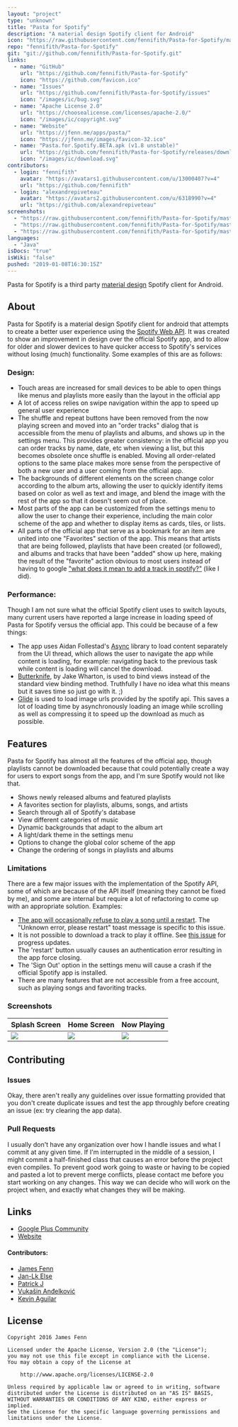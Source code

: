 ```yaml
---
layout: "project"
type: "unknown"
title: "Pasta for Spotify"
description: "A material design Spotify client for Android"
icon: "https://raw.githubusercontent.com/fennifith/Pasta-for-Spotify/master/app/src/main/res/mipmap-xxxhdpi/ic_launcher_web.png"
repo: "fennifith/Pasta-for-Spotify"
git: "git://github.com/fennifith/Pasta-for-Spotify.git"
links: 
  - name: "GitHub"
    url: "https://github.com/fennifith/Pasta-for-Spotify"
    icon: "https://github.com/favicon.ico"
  - name: "Issues"
    url: "https://github.com/fennifith/Pasta-for-Spotify/issues"
    icon: "/images/ic/bug.svg"
  - name: "Apache License 2.0"
    url: "https://choosealicense.com/licenses/apache-2.0/"
    icon: "/images/ic/copyright.svg"
  - name: "Website"
    url: "https://jfenn.me/apps/pasta/"
    icon: "https://jfenn.me/images/favicon-32.ico"
  - name: "Pasta.for.Spotify.BETA.apk (v1.8 unstable)"
    url: "https://github.com/fennifith/Pasta-for-Spotify/releases/download/v1.8/Pasta.for.Spotify.BETA.apk"
    icon: "/images/ic/download.svg"
contributors: 
  - login: "fennifith"
    avatar: "https://avatars1.githubusercontent.com/u/13000407?v=4"
    url: "https://github.com/fennifith"
  - login: "alexandrepiveteau"
    avatar: "https://avatars2.githubusercontent.com/u/6318990?v=4"
    url: "https://github.com/alexandrepiveteau"
screenshots: 
  - "https://raw.githubusercontent.com/fennifith/Pasta-for-Spotify/master/.github/images/splash.png"
  - "https://raw.githubusercontent.com/fennifith/Pasta-for-Spotify/master/.github/images/home.png"
  - "https://raw.githubusercontent.com/fennifith/Pasta-for-Spotify/master/.github/images/playing.png"
languages: 
  - "Java"
isDocs: "true"
isWiki: "false"
pushed: "2019-01-08T16:30:15Z"
---
```


Pasta for Spotify is a third party [material design](https://material.google.com/) Spotify client for Android.

## About

Pasta for Spotify is a material design Spotify client for android that attempts to create a better user experience using the [Spotify Web API](https://developer.spotify.com/web-api/). It was created to show an improvement in design over the official Spotify app, and to allow for older and slower devices to have quicker access to Spotify's services without losing (much) functionality. Some examples of this are as follows:
### Design:
- Touch areas are increased for small devices to be able to open things like menus and playlists more easily than the layout in the official app
- A lot of access relies on swipe navigation within the app to speed up general user experience
- The shuffle and repeat buttons have been removed from the now playing screen and moved into an "order tracks" dialog that is accessible from the menu of playlists and albums, and shows up in the settings menu. This provides greater consistency: in the official app you can order tracks by name, date, etc when viewing a list, but this becomes obsolete once shuffle is enabled. Moving all order-related options to the same place makes more sense from the perspective of both a new user and a user coming from the official app.
- The backgrounds of different elements on the screen change color according to the album arts, allowing the user to quickly identify items based on color as well as text and image, and blend the image with the rest of the app so that it doesn't seem out of place.
- Most parts of the app can be customized from the settings menu to allow the user to change their experience, including the main color scheme of the app and whether to display items as cards, tiles, or lists.
- All parts of the official app that serve as a bookmark for an item are united into one "Favorites" section of the app. This means that artists that are being followed, playlists that have been created (or followed), and albums and tracks that have been "added" show up here, making the result of the "favorite" action obvious to most users instead of having to google ["what does it mean to add a track in spotify?"](https://www.google.com/search?newwindow=1&safe=strict&q=what+does+it+mean+to+add+a+track+in+spotify%3F&oq=what+does+it+mean+to+add+a+track+in+spotify) (like I did).

### Performance:
Though I am not sure what the official Spotify client uses to switch layouts, many current users have reported a large increase in loading speed of Pasta for Spotify versus the official app. This could be because of a few things:
- The app uses Aidan Follestad's [Async](https://github.com/afollestad/async) library to load content separately from the UI thread, which allows the user to navigate the app while content is loading, for example: navigating back to the previous task while content is loading will cancel the download.
- [Butterknife](http://jakewharton.github.io/butterknife/), by Jake Wharton, is used to bind views instead of the standard view binding method. Truthfully I have no idea what this means but it saves time so just go with it. ;)
- [Glide](https://github.com/bumptech/glide) is used to load image urls provided by the spotify api. This saves a lot of loading time by asynchronously loading an image while scrolling as well as compressing it to speed up the download as much as possible.

## Features
Pasta for Spotify has almost all the features of the official app, though playlists cannot be downloaded because that could potentially create a way for users to export songs from the app, and I'm sure Spotify would not like that.
- Shows newly released albums and featured playlists
- A favorites section for playlists, albums, songs, and artists
- Search through all of Spotify's database
- View different categories of music
- Dynamic backgrounds that adapt to the album art
- A light/dark theme in the settings menu
- Options to change the global color scheme of the app
- Change the ordering of songs in playlists and albums

### Limitations
There are a few major issues with the implementation of the Spotify API, some of which are because of the API itself (meaning they cannot be fixed by me), and some are internal but require a lot of refactoring to come up with an appropriate solution. Examples:
- [The app will occasionally refuse to play a song until a restart](https://jfenn.me/redirects/?t=github&d=Pasta-for-Spotify/issues/1). The "Unknown error, please restart" toast message is specific to this issue. 
- It is not possible to download a track to play it offline. See [this issue](https://github.com/spotify/android-sdk/issues/2) for progress updates.
- The 'restart' button usually causes an authentication error resulting in the app force closing.
- The 'Sign Out' option in the settings menu will cause a crash if the official Spotify app is installed.
- There are many features that are not accessible from a free account, such as playing songs and favoriting tracks.

### Screenshots

Splash Screen | Home Screen | Now Playing
------------- | ----------- | -----------
![](https://github.com/fennifith/Pasta-for-Spotify/blob/master/./.github/images/splash.png?raw=true) | ![](https://github.com/fennifith/Pasta-for-Spotify/blob/master/./.github/images/home.png?raw=true) | ![](https://github.com/fennifith/Pasta-for-Spotify/blob/master/./.github/images/playing.png?raw=true)

## Contributing
### Issues
Okay, there aren't really any guidelines over issue formatting provided that you don't create duplicate issues and test the app throughly before creating an issue (ex: try clearing the app data).

### Pull Requests
I usually don't have any organization over how I handle issues and what I commit at any given time. If I'm interrupted in the middle of a session, I might commit a half-finished class that causes an error before the project even compiles. To prevent good work going to waste or having to be copied and pasted a lot to prevent merge conflicts, please contact me before you start working on any changes. This way we can decide who will work on the project when, and exactly what changes they will be making.

## Links

- [Google Plus Community](https://plus.google.com/communities/101536497390778012419)
- [Website](http://jfenn.me/projects/pasta-for-spotify/)

#### Contributors:
- [James Fenn](http://jfenn.me/)
- [Jan-Lk Else](https://plus.google.com/+JanLkElse)
- [Patrick J](http://pddstudio.com/)
- [Vukašin Anđelković](https://plus.google.com/+Vuka%C5%A1inAn%C4%91elkovi%C4%87zavukodlak)
- [Kevin Aguilar](https://plus.google.com/+KevinAguilarC)

## License

```nohighlight
Copyright 2016 James Fenn

Licensed under the Apache License, Version 2.0 (the "License");
you may not use this file except in compliance with the License.
You may obtain a copy of the License at

    http://www.apache.org/licenses/LICENSE-2.0

Unless required by applicable law or agreed to in writing, software
distributed under the License is distributed on an "AS IS" BASIS,
WITHOUT WARRANTIES OR CONDITIONS OF ANY KIND, either express or implied.
See the License for the specific language governing permissions and
limitations under the License.
```
